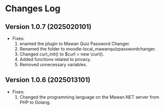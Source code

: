 # Changes Log

## Version 1.0.7 (2025020101)
- Fixes:
  1. enamed the plugin to Mawan Quiz Password Changer.
  2. Renamed the folder to moodle-local_mawanquizpasswordchanger.
  3. Changed curl_init() to $curl = new \curl().
  4. Added functions related to privacy.
  5. Removed unnecessary variables.

## Version 1.0.6 (2025013101)
- Fixes:
  1. Changed the programming language on the Mawan.NET server from PHP to Golang.
